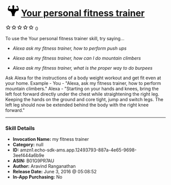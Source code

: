 # &nbsp;<img src="skill_icon" alt="Your personal fitness trainer icon" width="36"> [Your personal fitness trainer](http://alexa.amazon.com/#skills/amzn1.echo-sdk-ams.app.12493793-887a-4e65-9698-3eef444a6b9e)
![0 stars](../../images/ic_star_border_black_18dp_1x.png)![0 stars](../../images/ic_star_border_black_18dp_1x.png)![0 stars](../../images/ic_star_border_black_18dp_1x.png)![0 stars](../../images/ic_star_border_black_18dp_1x.png)![0 stars](../../images/ic_star_border_black_18dp_1x.png) 0

To use the Your personal fitness trainer skill, try saying...

* *Alexa ask my fitness trainer, how to perform push ups*

* *Alexa ask my fitness trainer, how can I do mountain climbers*

* *Alexa ask my fitness trainer, what is the proper way to do burpees*

Ask Alexa for the instructions of a body weight workout and get fit even at your home.
Example - 
You - "Alexa, ask my fitness trainer, how to perform mountain climbers."
Alexa - "Starting on your hands and knees, bring the left foot forward directly under the chest while straightening the right leg. Keeping the hands on the ground and core tight, jump and switch legs. The left leg should now be extended behind the body with the right knee forward."

***

### Skill Details

* **Invocation Name:** my fitness trainer
* **Category:** null
* **ID:** amzn1.echo-sdk-ams.app.12493793-887a-4e65-9698-3eef444a6b9e
* **ASIN:** B01G9PR7AU
* **Author:** Aravind Ranganathan
* **Release Date:** June 3, 2016 @ 05:08:52
* **In-App Purchasing:** No
